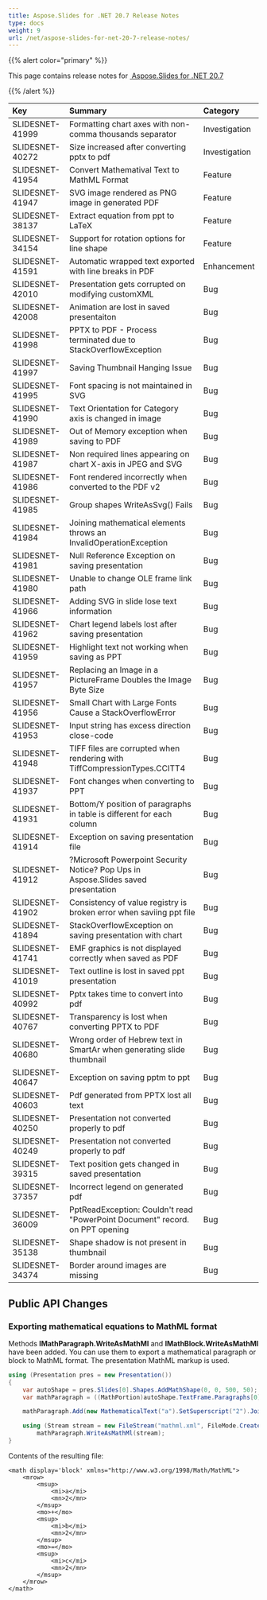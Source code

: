 ```yaml
---
title: Aspose.Slides for .NET 20.7 Release Notes
type: docs
weight: 9
url: /net/aspose-slides-for-net-20-7-release-notes/
---
```


{{% alert color="primary" %}} 

This page contains release notes for [ Aspose.Slides for .NET 20.7](https://www.nuget.org/packages/Aspose.Slides.NET/)

{{% /alert %}} 

|**Key**|**Summary**|**Category**|
| :- | :- | :- |
|SLIDESNET-41999|Formatting chart axes with non-comma thousands separator|Investigation|
|SLIDESNET-40272|Size increased after converting pptx to pdf|Investigation|
|SLIDESNET-41954|Convert Mathematival Text to MathML Format|Feature|
|SLIDESNET-41947|SVG image rendered as PNG image in generated PDF|Feature|
|SLIDESNET-38137|Extract equation from ppt to LaTeX|Feature|
|SLIDESNET-34154|Support for rotation options for line shape|Feature|
|SLIDESNET-41591|Automatic wrapped text exported with line breaks in PDF|Enhancement|
|SLIDESNET-42010|Presentation gets corrupted on modifying customXML|Bug|
|SLIDESNET-42008|Animation are lost in saved presentaiton|Bug|
|SLIDESNET-41998|PPTX to PDF - Process terminated due to StackOverflowException|Bug|
|SLIDESNET-41997|Saving Thumbnail Hanging Issue|Bug|
|SLIDESNET-41995|Font spacing is not maintained in SVG|Bug|
|SLIDESNET-41990|Text Orientation for Category axis is changed in image|Bug|
|SLIDESNET-41989|Out of Memory exception when saving to PDF|Bug|
|SLIDESNET-41987|Non required lines appearing on chart X-axis in JPEG and SVG|Bug|
|SLIDESNET-41986|Font rendered incorrectly when converted to the PDF v2|Bug|
|SLIDESNET-41985|Group shapes WriteAsSvg() Fails|Bug|
|SLIDESNET-41984|Joining mathematical elements throws an InvalidOperationException|Bug|
|SLIDESNET-41981|Null Reference Exception on saving presentation|Bug|
|SLIDESNET-41980|Unable to change OLE frame link path|Bug|
|SLIDESNET-41966|Adding SVG in slide lose text information|Bug|
|SLIDESNET-41962|Chart legend labels lost after saving presentation|Bug|
|SLIDESNET-41959|Highlight text not working when saving as PPT|Bug|
|SLIDESNET-41957|Replacing an Image in a PictureFrame Doubles the Image Byte Size|Bug|
|SLIDESNET-41956|Small Chart with Large Fonts Cause a StackOverflowError|Bug|
|SLIDESNET-41953|Input string has excess direction close-code|Bug|
|SLIDESNET-41948|TIFF files are corrupted when rendering with TiffCompressionTypes.CCITT4|Bug|
|SLIDESNET-41937|Font changes when converting to PPT|Bug|
|SLIDESNET-41931|Bottom/Y position of paragraphs in table is different for each column|Bug|
|SLIDESNET-41914|Exception on saving presentation file|Bug|
|SLIDESNET-41912|?Microsoft Powerpoint Security Notice? Pop Ups in Aspose.Slides saved presentation|Bug|
|SLIDESNET-41902|Consistency of value registry is broken error when saviing ppt file|Bug|
|SLIDESNET-41894|StackOverflowException on saving presentation with chart|Bug|
|SLIDESNET-41741|EMF graphics is not displayed correctly when saved as PDF|Bug|
|SLIDESNET-41019|Text outline is lost in saved ppt presentation|Bug|
|SLIDESNET-40992|Pptx takes time to convert into pdf|Bug|
|SLIDESNET-40767|Transparency is lost when converting PPTX to PDF |Bug|
|SLIDESNET-40680|Wrong order of Hebrew text in SmartAr when generating slide thumbnail |Bug|
|SLIDESNET-40647|Exception on saving pptm to ppt|Bug|
|SLIDESNET-40603|Pdf generated from PPTX lost all text|Bug|
|SLIDESNET-40250|Presentation not converted properly to pdf|Bug|
|SLIDESNET-40249|Presentation not converted properly to pdf|Bug|
|SLIDESNET-39315|Text position gets changed in saved presentation|Bug|
|SLIDESNET-37357|Incorrect legend on generated pdf|Bug|
|SLIDESNET-36009|PptReadException: Couldn't read "PowerPoint Document" record. on PPT opening|Bug|
|SLIDESNET-35138|Shape shadow is not present in thumbnail|Bug|
|SLIDESNET-34374|Border around images are missing|Bug|

## **Public API Changes**

### **Exporting mathematical equations to MathML format**

Methods **IMathParagraph.WriteAsMathMl** and **IMathBlock.WriteAsMathMl** have been added. You can use them to export a mathematical paragraph or block to MathML format. The presentation MathML markup is used.

``` csharp  
using (Presentation pres = new Presentation())
{
	var autoShape = pres.Slides[0].Shapes.AddMathShape(0, 0, 500, 50);
	var mathParagraph = ((MathPortion)autoShape.TextFrame.Paragraphs[0].Portions[0]).MathParagraph;

	mathParagraph.Add(new MathematicalText("a").SetSuperscript("2").Join("+").Join(new MathematicalText("b").SetSuperscript("2")).Join("=").Join(new MathematicalText("c").SetSuperscript("2")));

	using (Stream stream = new FileStream("mathml.xml", FileMode.Create))
		mathParagraph.WriteAsMathMl(stream);
}
```

Contents of the resulting file:
```
<math display='block' xmlns="http://www.w3.org/1998/Math/MathML">
    <mrow>
        <msup>
            <mi>a</mi>
            <mn>2</mn>
        </msup>
        <mo>+</mo>
        <msup>
            <mi>b</mi>
            <mn>2</mn>
        </msup>
        <mo>=</mo>
        <msup>
            <mi>c</mi>
            <mn>2</mn>
        </msup>
    </mrow>
</math>
```